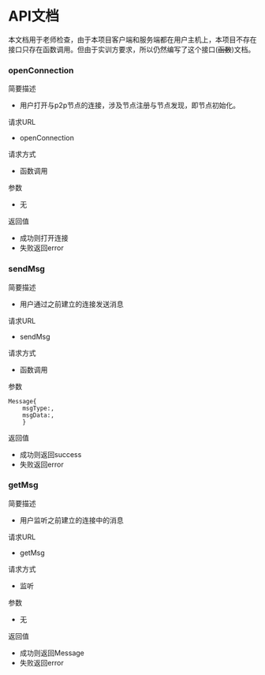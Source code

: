 # API文档
本文档用于老师检查，由于本项目客户端和服务端都在用户主机上，本项目不存在接口只存在函数调用。但由于实训方要求，所以仍然编写了这个接口(~~函数~~)文档。

### openConnection
简要描述
+	用户打开与p2p节点的连接，涉及节点注册与节点发现，即节点初始化。

请求URL
+	openConnection

请求方式
+	函数调用

参数
+ 无 

返回值
+ 成功则打开连接
+ 失败返回error

### sendMsg
简要描述
+	用户通过之前建立的连接发送消息

请求URL
+	sendMsg

请求方式
+	函数调用

参数
```
Message{
    msgType:,
    msgData:,
    } 
```
返回值
+ 成功则返回success
+ 失败返回error

### getMsg
简要描述
+	用户监听之前建立的连接中的消息

请求URL
+	getMsg

请求方式
+	监听

参数
+  无

返回值
+ 成功则返回Message
+ 失败返回error